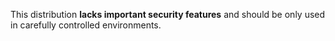 This distribution **lacks important security features** and should be only used in carefully controlled environments. 